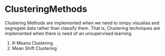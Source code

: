 # ClusteringMethods

Clustering Methods are implemented when we need to simpy visualise and segregate data rather than classify them. That is, Clustering techniques are implemented when there is need of an unsupervised learning.

1. K-Means Clustering
2. Mean Shift Clustering
